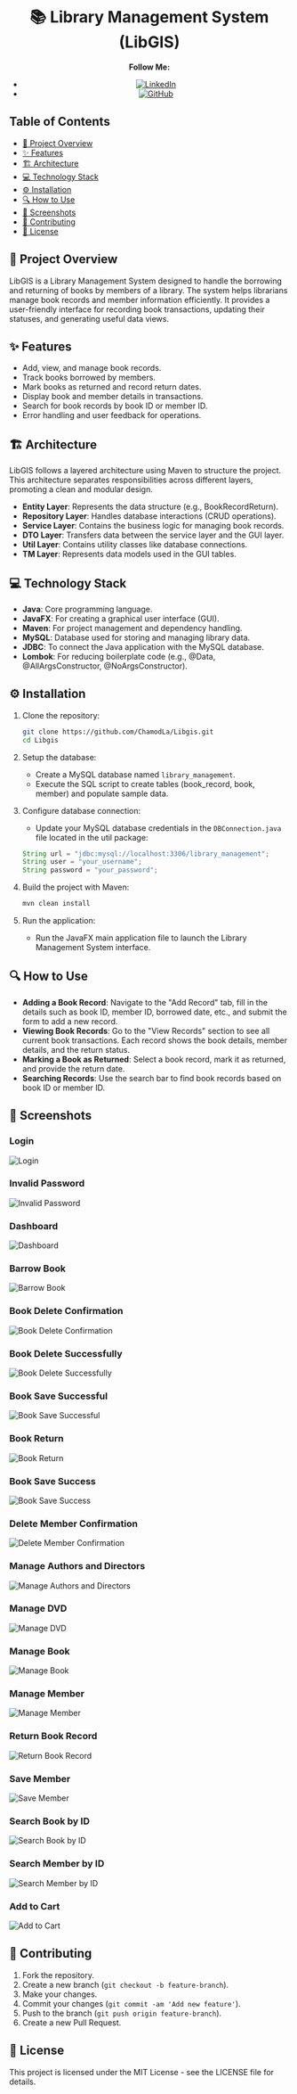 <div align="center">
  
# 📚 Library Management System (LibGIS)

**Follow Me:**
- [![LinkedIn](https://img.shields.io/badge/LinkedIn-Profile-blue?logo=linkedin)](https://www.linkedin.com/in/chamod-abeywickramage/)
- [![GitHub](https://img.shields.io/badge/GitHub-Profile-black?logo=github)](https://github.com/ChamodLa)

</div>

## Table of Contents
- [📖 Project Overview](#project-overview)
- [✨ Features](#features)
- [🏗️ Architecture](#architecture)
- [💻 Technology Stack](#technology-stack)
- [⚙️ Installation](#installation)
- [🔍 How to Use](#how-to-use)
- [📸 Screenshots](#screenshots)
- [🤝 Contributing](#contributing)
- [📜 License](#license)

## 📖 Project Overview
LibGIS is a Library Management System designed to handle the borrowing and returning of books by members of a library. The system helps librarians manage book records and member information efficiently. It provides a user-friendly interface for recording book transactions, updating their statuses, and generating useful data views.

## ✨ Features
- Add, view, and manage book records.
- Track books borrowed by members.
- Mark books as returned and record return dates.
- Display book and member details in transactions.
- Search for book records by book ID or member ID.
- Error handling and user feedback for operations.

## 🏗️ Architecture
LibGIS follows a layered architecture using Maven to structure the project. This architecture separates responsibilities across different layers, promoting a clean and modular design.

- **Entity Layer**: Represents the data structure (e.g., BookRecordReturn).
- **Repository Layer**: Handles database interactions (CRUD operations).
- **Service Layer**: Contains the business logic for managing book records.
- **DTO Layer**: Transfers data between the service layer and the GUI layer.
- **Util Layer**: Contains utility classes like database connections.
- **TM Layer**: Represents data models used in the GUI tables.

## 💻 Technology Stack
- **Java**: Core programming language.
- **JavaFX**: For creating a graphical user interface (GUI).
- **Maven**: For project management and dependency handling.
- **MySQL**: Database used for storing and managing library data.
- **JDBC**: To connect the Java application with the MySQL database.
- **Lombok**: For reducing boilerplate code (e.g., @Data, @AllArgsConstructor, @NoArgsConstructor).

## ⚙️ Installation
1. Clone the repository:
    ```bash
    git clone https://github.com/ChamodLa/Libgis.git
    cd Libgis
    ```

2. Setup the database:
    - Create a MySQL database named `library_management`.
    - Execute the SQL script to create tables (book_record, book, member) and populate sample data.

3. Configure database connection:
    - Update your MySQL database credentials in the `DBConnection.java` file located in the util package:
    ```java
    String url = "jdbc:mysql://localhost:3306/library_management";
    String user = "your_username";
    String password = "your_password";
    ```

4. Build the project with Maven:
    ```bash
    mvn clean install
    ```

5. Run the application:
    - Run the JavaFX main application file to launch the Library Management System interface.

## 🔍 How to Use
- **Adding a Book Record**: Navigate to the "Add Record" tab, fill in the details such as book ID, member ID, borrowed date, etc., and submit the form to add a new record.
- **Viewing Book Records**: Go to the "View Records" section to see all current book transactions. Each record shows the book details, member details, and the return status.
- **Marking a Book as Returned**: Select a book record, mark it as returned, and provide the return date.
- **Searching Records**: Use the search bar to find book records based on book ID or member ID.

## 📸 Screenshots
### Login
![Login](./Readme/Login.PNG)

### Invalid Password
![Invalid Password](./Readme/Invalid%20Password.PNG)

### Dashboard
![Dashboard](./Readme/Dashboard.PNG)

### Barrow Book
![Barrow Book](./Readme/Barrow%20Book.PNG)

### Book Delete Confirmation
![Book Delete Confirmation](./Readme/Book%20Delete%20Confirmation.PNG)

### Book Delete Successfully
![Book Delete Successfully](./Readme/Book%20Delete%20Successfully.PNG)

### Book Save Successful
![Book Save Successful](./Readme/Book%20Save%20Succesfull.PNG)

### Book Return
![Book Return](./Readme/BookReturn.PNG)

### Book Save Success
![Book Save Success](./Readme/BookSaveSuccess.PNG)

### Delete Member Confirmation
![Delete Member Confirmation](./Readme/Delete%20Member%20Confirmation.PNG)

### Manage Authors and Directors
![Manage Authors and Directors](./Readme/Manage%20Authors%20And%20Directors.PNG)

### Manage DVD
![Manage DVD](./Readme/Manage%20DVD.PNG)

### Manage Book
![Manage Book](./Readme/ManageBook.PNG)

### Manage Member
![Manage Member](./Readme/Menage%20Member.PNG)

### Return Book Record
![Return Book Record](./Readme/Return%20Book%20Record.PNG)

### Save Member
![Save Member](./Readme/Save%20Member.PNG)

### Search Book by ID
![Search Book by ID](./Readme/Search%20Book%20By%20Id.PNG)

### Search Member by ID
![Search Member by ID](./Readme/Search%20Member%20By%20ID.PNG)

### Add to Cart
![Add to Cart](./Readme/add%20to%20cart.PNG)

## 🤝 Contributing
1. Fork the repository.
2. Create a new branch (`git checkout -b feature-branch`).
3. Make your changes.
4. Commit your changes (`git commit -am 'Add new feature'`).
5. Push to the branch (`git push origin feature-branch`).
6. Create a new Pull Request.

## 📜 License
This project is licensed under the MIT License - see the LICENSE file for details.
